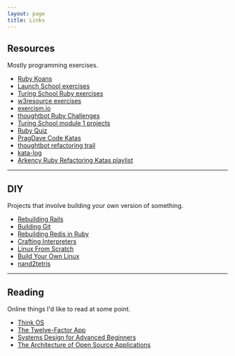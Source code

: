 ```yaml
---
layout: page
title: Links
---
```


## Resources

Mostly programming exercises.

  - [Ruby Koans](http://rubykoans.com/)
  - [Launch School exercises](https://launchschool.com/exercises)
  - [Turing School Ruby exercises]( https://github.com/turingschool/ruby-exercises )
  - [w3resource exercises](https://www.w3resource.com/ruby-exercises/)
  - [exercism.io](https://exercism.io/my/tracks/ruby)
  - [thoughtbot Ruby Challenges](https://thoughtbot.com/upcase/ruby-challenges)
  - [Turing School module 1 projects](https://backend.turing.io/module1/projects/)
  - [Ruby Quiz](http://rubyquiz.com/)
  - [PragDave Code Katas](http://codekata.com/)
  - [thoughtbot refactoring trail](https://thoughtbot.com/upcase/refactoring)
  - [kata-log](https://kata-log.rocks/)
  - [Arkency Ruby Refactoring Katas playlist](https://www.youtube.com/playlist?list=PLr2F5WUnrawteDffEUvCLSzZklOErPIdR)

---

## DIY

Projects that involve building your own version of something.

- [Rebuilding Rails](https://rebuilding-rails.com/)
- [Building Git](https://shop.jcoglan.com/building-git/)
- [Rebuilding Redis in Ruby](https://redis.pjam.me/)
- [Crafting Interpreters](https://craftinginterpreters.com/)
- [Linux From Scratch](http://www.linuxfromscratch.org/)
- [Build Your Own Linux](http://www.buildyourownlinux.com/) 
- [nand2tetris](https://www.nand2tetris.org/)

---

## Reading

Online things I'd like to read at some point.

- [Think OS](http://greenteapress.com/thinkos/)
- [The Twelve-Factor App](https://12factor.net/)
- [Systems Design for Advanced Beginners](https://robertheaton.com/2020/04/06/systems-design-for-advanced-beginners/)
- [The Architecture of Open Source Applications](http://aosabook.org/en/index.html)
